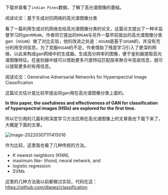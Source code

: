 下载并查看了`indian Pines`数据，了解了高光谱图像的基础。



阅读论文：基于生成对抗网络的高光谱图像分类

看了一篇利用生成对抗网络去给高光谱图像分类的论文，这篇论文提出了一种半监督学习的gan`RMGAN`，作者将它提出的`RMGAN`与另外一篇早前提出的高光谱图像分类gan（`HSGAN`）做了对比实验，他的改进之处是：`HSGAN`是基于`1DGAN`的，并没有充分利用空间信息，为了克服`HSGAN`的不足，作者借助了残差学习引入了更深的网络，以此来构成gan网络中的生成器。生成高分辨率的图像，便于鉴别器提取高光谱图像特征。在鉴别器中就可以借助更多尺度特征匹配层来聚合中高层信息，就可以提取更多的有用信息。



阅读论文：Generative Adversarial Networks for Hyperspectral Image Classification

这篇论文估计是比较早提出将gan用在高光谱图像分类上面的。

**In this paper, the usefulness and effectiveness of GAN for classification of hyperspectral images (HSIs) are explored for the first time.**

所以它引用的几篇利用深度学习方法应用在高光谱图像上的文章我也下载下来了。大概是下面的文章。

![image-20220307111415016](https://cdn.jsdelivr.net/gh/dlagez/img@master/image-20220307111415016.png)

作为比较，这里我也看了几种传统的方法。

- *K* nearest neighbors (KNN), 
- maximum like- lihood, neural network, and 
- logistic regression 
- SVMs

这里的几种方法我以前都做过实验，代码在这：https://github.com/dlagez/classification
